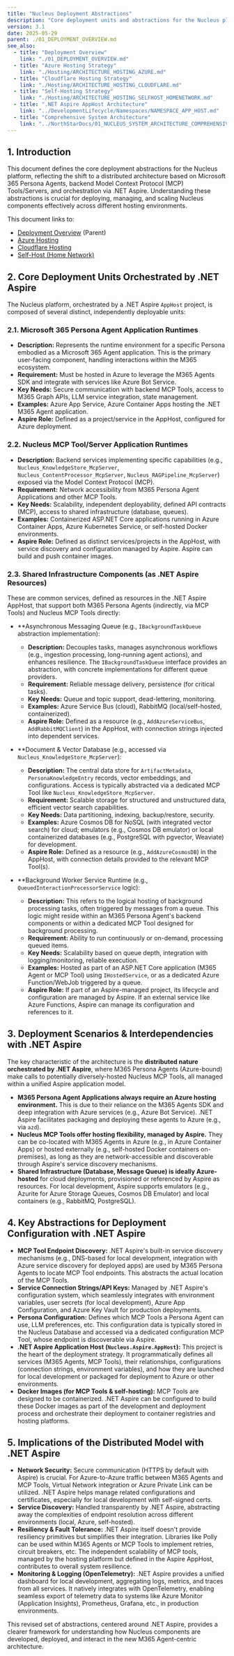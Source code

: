 ```yaml
---
title: "Nucleus Deployment Abstractions"
description: "Core deployment units and abstractions for the Nucleus platform, focusing on M365 Agents, MCP Tools, and .NET Aspire orchestration."
version: 3.1
date: 2025-05-29
parent: ./01_DEPLOYMENT_OVERVIEW.md
see_also:
  - title: "Deployment Overview"
    link: "./01_DEPLOYMENT_OVERVIEW.md"
  - title: "Azure Hosting Strategy"
    link: "./Hosting/ARCHITECTURE_HOSTING_AZURE.md"
  - title: "Cloudflare Hosting Strategy"
    link: "./Hosting/ARCHITECTURE_HOSTING_CLOUDFLARE.md"
  - title: "Self-Hosting Strategy"
    link: "./Hosting/ARCHITECTURE_HOSTING_SELFHOST_HOMENETWORK.md"
  - title: ".NET Aspire AppHost Architecture"
    link: "../DevelopmentLifecycle/Namespaces/NAMESPACE_APP_HOST.md"
  - title: "Comprehensive System Architecture"
    link: "../NorthStarDocs/01_NUCLEUS_SYSTEM_ARCHITECTURE_COMPREHENSIVE_GUIDE.md"
---
```


## 1. Introduction

This document defines the core deployment abstractions for the Nucleus platform, reflecting the shift to a distributed architecture based on Microsoft 365 Persona Agents, backend Model Context Protocol (MCP) Tools/Servers, and orchestration via .NET Aspire. Understanding these abstractions is crucial for deploying, managing, and scaling Nucleus components effectively across different hosting environments.

This document links to:
*   [Deployment Overview](./01_DEPLOYMENT_OVERVIEW.md) (Parent)
*   [Azure Hosting](./Hosting/ARCHITECTURE_HOSTING_AZURE.md)
*   [Cloudflare Hosting](./Hosting/ARCHITECTURE_HOSTING_CLOUDFLARE.md)
*   [Self-Host (Home Network)](./Hosting/ARCHITECTURE_HOSTING_SELFHOST_HOMENETWORK.md)

## 2. Core Deployment Units Orchestrated by .NET Aspire

The Nucleus platform, orchestrated by a .NET Aspire `AppHost` project, is composed of several distinct, independently deployable units:

### 2.1. Microsoft 365 Persona Agent Application Runtimes

*   **Description:** Represents the runtime environment for a specific Persona embodied as a Microsoft 365 Agent application. This is the primary user-facing component, handling interactions within the M365 ecosystem.
*   **Requirement:** Must be hosted in Azure to leverage the M365 Agents SDK and integrate with services like Azure Bot Service.
*   **Key Needs:** Secure communication with backend MCP Tools, access to M365 Graph APIs, LLM service integration, state management.
*   **Examples:** Azure App Service, Azure Container Apps hosting the .NET M365 Agent application.
*   **Aspire Role:** Defined as a project/service in the AppHost, configured for Azure deployment.

### 2.2. Nucleus MCP Tool/Server Application Runtimes

*   **Description:** Backend services implementing specific capabilities (e.g., `Nucleus_KnowledgeStore_McpServer`, `Nucleus_ContentProcessor_McpServer`, `Nucleus_RAGPipeline_McpServer`) exposed via the Model Context Protocol (MCP).
*   **Requirement:** Network accessibility from M365 Persona Agent Applications and other MCP Tools.
*   **Key Needs:** Scalability, independent deployability, defined API contracts (MCP), access to shared infrastructure (database, queues).
*   **Examples:** Containerized ASP.NET Core applications running in Azure Container Apps, Azure Kubernetes Service, or self-hosted Docker environments.
*   **Aspire Role:** Defined as distinct services/projects in the AppHost, with service discovery and configuration managed by Aspire. Aspire can build and push container images.

### 2.3. Shared Infrastructure Components (as .NET Aspire Resources)

These are common services, defined as resources in the .NET Aspire AppHost, that support both M365 Persona Agents (indirectly, via MCP Tools) and Nucleus MCP Tools directly:

*   **Asynchronous Messaging Queue (e.g., `IBackgroundTaskQueue` abstraction implementation):
    *   **Description:** Decouples tasks, manages asynchronous workflows (e.g., ingestion processing, long-running agent actions), and enhances resilience. The `IBackgroundTaskQueue` interface provides an abstraction, with concrete implementations for different queue providers.
    *   **Requirement:** Reliable message delivery, persistence (for critical tasks).
    *   **Key Needs:** Queue and topic support, dead-lettering, monitoring.
    *   **Examples:** Azure Service Bus (cloud), RabbitMQ (local/self-hosted, containerized).
    *   **Aspire Role:** Defined as a resource (e.g., `AddAzureServiceBus`, `AddRabbitMQClient`) in the AppHost, with connection strings injected into dependent services.

*   **Document & Vector Database (e.g., accessed via `Nucleus_KnowledgeStore_McpServer`):
    *   **Description:** The central data store for `ArtifactMetadata`, `PersonaKnowledgeEntry` records, vector embeddings, and configurations. Access is typically abstracted via a dedicated MCP Tool like `Nucleus_KnowledgeStore_McpServer`.
    *   **Requirement:** Scalable storage for structured and unstructured data, efficient vector search capabilities.
    *   **Key Needs:** Data partitioning, indexing, backup/restore, security.
    *   **Examples:** Azure Cosmos DB for NoSQL (with integrated vector search) for cloud; emulators (e.g., Cosmos DB emulator) or local containerized databases (e.g., PostgreSQL with pgvector, Weaviate) for development.
    *   **Aspire Role:** Defined as a resource (e.g., `AddAzureCosmosDB`) in the AppHost, with connection details provided to the relevant MCP Tool(s).

*   **Background Worker Service Runtime (e.g., `QueuedInteractionProcessorService` logic):
    *   **Description:** This refers to the logical hosting of background processing tasks, often triggered by messages from a queue. This logic might reside within an M365 Persona Agent's backend components or within a dedicated MCP Tool designed for background processing.
    *   **Requirement:** Ability to run continuously or on-demand, processing queued items.
    *   **Key Needs:** Scalability based on queue depth, integration with logging/monitoring, reliable execution.
    *   **Examples:** Hosted as part of an ASP.NET Core application (M365 Agent or MCP Tool) using `IHostedService`, or as a dedicated Azure Function/WebJob triggered by a queue.
    *   **Aspire Role:** If part of an Aspire-managed project, its lifecycle and configuration are managed by Aspire. If an external service like Azure Functions, Aspire can manage its configuration and references to it.

## 3. Deployment Scenarios & Interdependencies with .NET Aspire

The key characteristic of the architecture is the **distributed nature orchestrated by .NET Aspire**, where M365 Persona Agents (Azure-bound) make calls to potentially diversely-hosted Nucleus MCP Tools, all managed within a unified Aspire application model.

*   **M365 Persona Agent Applications always require an Azure hosting environment.** This is due to their reliance on the M365 Agents SDK and deep integration with Azure services (e.g., Azure Bot Service). .NET Aspire facilitates packaging and deploying these agents to Azure (e.g., via `azd`).
*   **Nucleus MCP Tools offer hosting flexibility, managed by Aspire.** They can be co-located with M365 Agents in Azure (e.g., in Azure Container Apps) or hosted externally (e.g., self-hosted Docker containers on-premises), as long as they are network-accessible and discoverable through Aspire's service discovery mechanisms.
*   **Shared Infrastructure (Database, Message Queue) is ideally Azure-hosted** for cloud deployments, provisioned or referenced by Aspire as resources. For local development, Aspire supports emulators (e.g., Azurite for Azure Storage Queues, Cosmos DB Emulator) and local containers (e.g., RabbitMQ, PostgreSQL).

## 4. Key Abstractions for Deployment Configuration with .NET Aspire

*   **MCP Tool Endpoint Discovery:** .NET Aspire's built-in service discovery mechanisms (e.g., DNS-based for local development, integration with Azure service discovery for deployed apps) are used by M365 Persona Agents to locate MCP Tool endpoints. This abstracts the actual location of the MCP Tools.
*   **Service Connection Strings/API Keys:** Managed by .NET Aspire's configuration system, which seamlessly integrates with environment variables, user secrets (for local development), Azure App Configuration, and Azure Key Vault for production deployments.
*   **Persona Configuration:** Defines which MCP Tools a Persona Agent can use, LLM preferences, etc. This configuration data is typically stored in the Nucleus Database and accessed via a dedicated configuration MCP Tool, whose endpoint is discoverable via Aspire.
*   **.NET Aspire Application Host (`Nucleus.Aspire.AppHost`):** This project is the heart of the deployment strategy. It programmatically defines all services (M365 Agents, MCP Tools), their relationships, configurations (connection strings, environment variables), and how they are launched for local development or packaged for deployment to Azure or other environments.
*   **Docker Images (for MCP Tools & self-hosting):** MCP Tools are designed to be containerized. .NET Aspire can be configured to build these Docker images as part of the development and deployment process and orchestrate their deployment to container registries and hosting platforms.

## 5. Implications of the Distributed Model with .NET Aspire

*   **Network Security:** Secure communication (HTTPS by default with Aspire) is crucial. For Azure-to-Azure traffic between M365 Agents and MCP Tools, Virtual Network integration or Azure Private Link can be utilized. .NET Aspire helps manage related configurations and certificates, especially for local development with self-signed certs.
*   **Service Discovery:** Handled transparently by .NET Aspire, abstracting away the complexities of endpoint resolution across different environments (local, Azure, self-hosted).
*   **Resiliency & Fault Tolerance:** .NET Aspire itself doesn't provide resiliency primitives but simplifies their integration. Libraries like Polly can be used within M365 Agents or MCP Tools to implement retries, circuit breakers, etc. The independent scalability of MCP tools, managed by the hosting platform but defined in the Aspire AppHost, contributes to overall system resilience.
*   **Monitoring & Logging (OpenTelemetry):** .NET Aspire provides a unified dashboard for local development, aggregating logs, metrics, and traces from all services. It natively integrates with OpenTelemetry, enabling seamless export of telemetry data to systems like Azure Monitor (Application Insights), Prometheus, Grafana, etc., in production environments.

This revised set of abstractions, centered around .NET Aspire, provides a clearer framework for understanding how Nucleus components are developed, deployed, and interact in the new M365 Agent-centric architecture.
